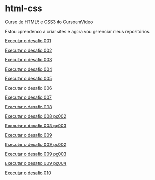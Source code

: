 # html-css
 Curso de HTML5 e CSS3 do CursoemVideo

Estou aprendendo a criar sites e agora vou gerenciar meus repositórios.

<p><a href="https://erikaestudar.github.io/html-css/modulo-01/html-css-desafios/d001.html">Executar o desafio 001</a></p>
<p><a href="https://erikaestudar.github.io/html-css/modulo-01/html-css-desafios/d002/d002.html">Executar o desafio 002</a></p>

<p><a href="https://erikaestudar.github.io/html-css/modulo-01/html-css-desafios//d003/index.html">Executar o desafio 003</a></p>
<p><a href="https://erikaestudar.github.io/html-css/modulo-01/html-css-desafios/d004/d004.html">Executar o desafio 004</a></p>
<p><a href="https://erikaestudar.github.io/html-css/modulo-01/html-css-desafios/d005/d005.html">Executar o desafio 005</a></p>
<p><a href="https://erikaestudar.github.io/html-css/modulo-01/html-css-desafios/d006.html">Executar o desafio 006</a></p>
<p><a href="https://erikaestudar.github.io/html-css/modulo-01/html-css-desafios/d007/index.html">Executar o desafio 007</a></p>
<p><a href="https://erikaestudar.github.io/html-css/modulo-01/html-css-desafios/d008/index.html">Executar o desafio 008</a></p>
<p><a href="https://erikaestudar.github.io/html-css/modulo-01/html-css-desafios/d008/pg002.html">Executar o desafio 008 pg002</a></p>
<p><a href="https://erikaestudar.github.io/html-css/modulo-01/html-css-desafios/d008/pg003.html">Executar o desafio 008 pg003</a></p>
<p><a href="https://erikaestudar.github.io/html-css/modulo-01/html-css-desafios/d009/index.html">Executar o desafio 009</a></p>
<p><a href="https://erikaestudar.github.io/html-css/modulo-01/html-css-desafios/d009/pg002.html">Executar o desafio 009 pg002</a></p>
<p><a href="https://erikaestudar.github.io/html-css/modulo-01/html-css-desafios/d009/pg003.html">Executar o desafio 009 pg003</a></p>
<p><a href="https://erikaestudar.github.io/html-css/modulo-01/html-css-desafios/d009/pg004.html">Executar o desafio 009 pg004</a></p>
<p><a href="https://erikaestudar.github.io/html-css/modulo-01/html-css-desafios/d010/d010.html">Executar o desafio 010</a></p>
